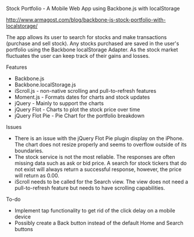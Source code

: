 Stock Portfolio - A Mobile Web App using Backbone.js with localStorage

http://www.armagost.com/blog/backbone-js-stock-portfolio-with-localstorage/

The app allows its user to search for stocks and make transactions (purchase and sell stock). Any stocks purchased are saved in the user's portfolio using the Backbone localStorage Adapter. As the stock market fluctuates the user can keep track of their gains and losses.

Features
- Backbone.js
- Backbone.localStorage.js
- iScroll.js - non-native scrolling and pull-to-refresh features
- Moment.js - Formats dates for charts and stock updates
- jQuery - Mainly to support the charts
- jQuery Flot - Charts to plot the stock price over time
- jQuery Flot Pie - Pie Chart for the portfolio breakdown

Issues
- There is an issue with the jQuery Flot Pie plugin display on the iPhone. The chart does not resize properly and seems to overflow outside of its boundaries.
- The stock service is not the most reliable. The responses are often missing data such as ask or bid price. A search for stock tickers that do not exist will always return a successful response, however, the price will return as 0.00.
- iScroll needs to be called for the Search view. The view does not need a pull-to-refresh feature but needs to have scrolling capabilities.

To-do
- Implement tap functionality to get rid of the click delay on a mobile device
- Possibly create a Back button instead of the default Home and Search buttons